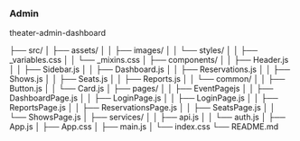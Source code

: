 ### Admin

theater-admin-dashboard

<dev>
├── src/
│   ├── assets/
│   │   ├── images/
│   │   └── styles/
│   │       ├── _variables.css
│   │       └── _mixins.css
│   ├── components/
│   │   ├── Header.js
│   │   ├── Sidebar.js
│   │   ├── Dashboard.js
│   │   ├── Reservations.js
│   │   ├── Shows.js
│   │   ├── Seats.js
│   │   ├── Reports.js
│   │   └── common/
│   │       ├── Button.js
│   │       └── Card.js
│   ├── pages/
│   │   ├── EventPagejs
│   │   ├── DashboardPage.js
│   │   ├── LoginPage.js
│   │   ├── LoginPage.js
│   │   ├── ReportsPage.js
│   │   ├── ReservationsPage.js
│   │   ├── SeatsPage.js
│   │   └── ShowsPage.js
│   ├── services/
│   │   ├── api.js
│   │   └── auth.js
│   ├── App.js
│   ├── App.css
│   ├── main.js
│   └── index.css
└── README.md

</dev>

